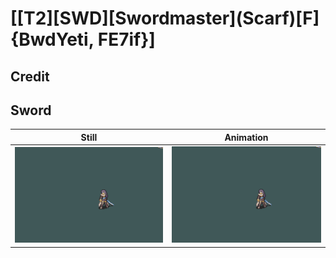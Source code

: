# [\[T2\]\[SWD\]\[Swordmaster\]\(Scarf\)\[F\]{BwdYeti, FE7if}]

## Credit


	
## Sword

| Still | Animation |
| :---: | :-------: |
| ![Sword still](./Sword_000.png) | ![Sword animation](./Sword.gif) |
